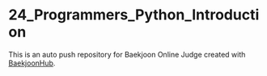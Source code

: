 # 24_Programmers_Python_Introduction
This is an auto push repository for Baekjoon Online Judge created with [BaekjoonHub](https://github.com/BaekjoonHub/BaekjoonHub).
